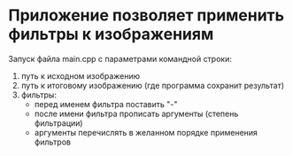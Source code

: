 # Приложение позволяет применить фильтры к изображениям

Запуск файла main.cpp с параметрами командной строки:

1. путь к исходном изображению
2. путь к итоговому изображению (где программа сохранит результат)
3. фильтры:
   - перед именем фильтра поставить "-" 
   - после имени фильтра прописать аргументы (степень фильтрации)
   - аргументы перечислять в желанном порядке применения фильтров
